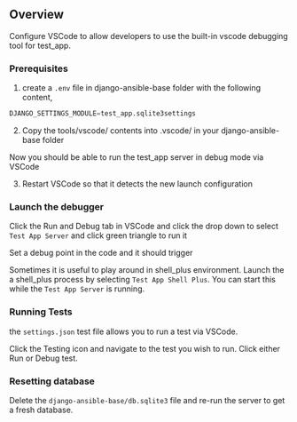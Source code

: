 ## Overview

Configure VSCode to allow developers to use the built-in vscode debugging tool for test_app.

### Prerequisites

1. create a `.env` file in django-ansible-base folder with the following content,

```python
DJANGO_SETTINGS_MODULE=test_app.sqlite3settings
```

2. Copy the tools/vscode/ contents into .vscode/ in your django-ansible-base folder

Now you should be able to run the test_app server in debug mode via VSCode

3. Restart VSCode so that it detects the new launch configuration

### Launch the debugger

Click the Run and Debug tab in VSCode and click the drop down to select `Test App Server` and click green triangle to run it

Set a debug point in the code and it should trigger

Sometimes it is useful to play around in shell_plus environment. Launch the a shell_plus process by selecting `Test App Shell Plus`. You can start this while the `Test App Server` is running.

### Running Tests

the `settings.json` test file allows you to run a test via VSCode.

Click the Testing icon and navigate to the test you wish to run. Click either Run or Debug test.


### Resetting database

Delete the `django-ansible-base/db.sqlite3` file and re-run the server to get a fresh database.
